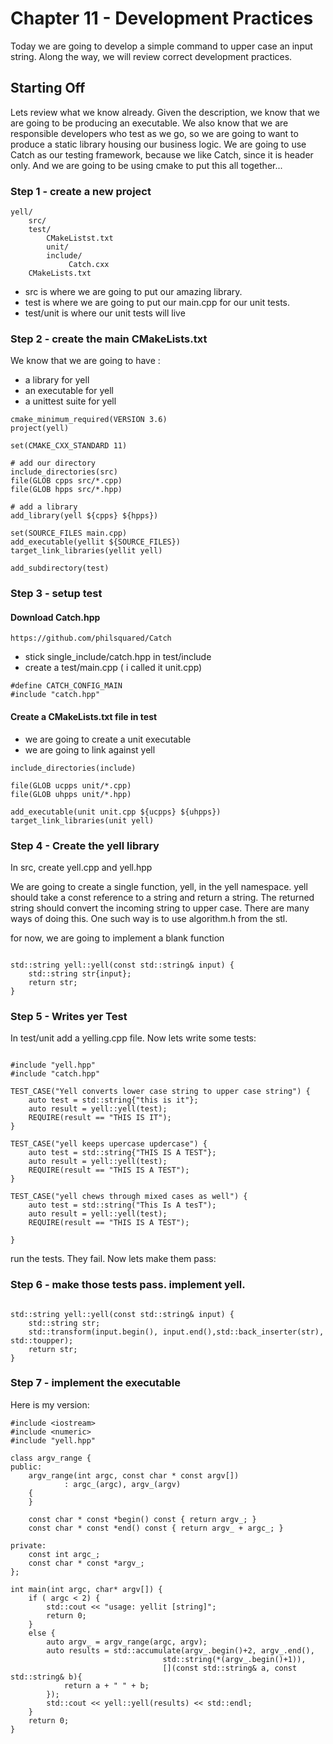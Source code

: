 # Chapter 11 - Development Practices 

Today we are going to develop a simple command to upper case an input string. Along the way, we will review correct development practices.

## Starting Off

Lets review what we know already. Given the description, we know that we are going to be producing an executable. We also know that we are responsible developers who test as we go, so we are going to want to produce a static library housing our business logic. We are going to use Catch as our testing framework, because we like Catch, since it is header only. And we are going to be using cmake to put this all together...
 
 ### Step 1 - create a new project
 
```
yell/
    src/
    test/
        CMakeListst.txt
        unit/
        include/
             Catch.cxx
    CMakeLists.txt
```

- src is where we are going to put our amazing library.
- test is where we are going to put our main.cpp for our unit tests.
- test/unit is where our unit tests will live

### Step 2 - create the main CMakeLists.txt

We know that we are going to have :

- a library for yell
- an executable for yell
- a unittest suite for yell

```
cmake_minimum_required(VERSION 3.6)
project(yell)

set(CMAKE_CXX_STANDARD 11)

# add our directory
include_directories(src)
file(GLOB cpps src/*.cpp)
file(GLOB hpps src/*.hpp)

# add a library
add_library(yell ${cpps} ${hpps})

set(SOURCE_FILES main.cpp)
add_executable(yellit ${SOURCE_FILES})
target_link_libraries(yellit yell)

add_subdirectory(test)

```

### Step 3 - setup test

#### Download Catch.hpp
```
https://github.com/philsquared/Catch
```
- stick single_include/catch.hpp in test/include
- create a test/main.cpp ( i called it unit.cpp)

```
#define CATCH_CONFIG_MAIN
#include "catch.hpp"
```

#### Create a CMakeLists.txt file in test
- we are going to create a unit executable 
- we are going to link against yell

```
include_directories(include)

file(GLOB ucpps unit/*.cpp)
file(GLOB uhpps unit/*.hpp)

add_executable(unit unit.cpp ${ucpps} ${uhpps})
target_link_libraries(unit yell)
```

### Step 4 - Create the yell library

In src, create yell.cpp and yell.hpp

We are going to create a single function, yell, in the yell namespace.
yell should take a const reference to a string and return a string.
The returned string should convert the incoming string to upper case.
There are many ways of doing this. One such way is to use algorithm.h from the stl.

for now, we are going to implement a blank function
```

std::string yell::yell(const std::string& input) {
    std::string str{input};
    return str;
}
```

### Step 5 - Writes yer Test

In test/unit add a yelling.cpp file. Now lets write some tests:

```

#include "yell.hpp"
#include "catch.hpp"

TEST_CASE("Yell converts lower case string to upper case string") {
    auto test = std::string{"this is it"};
    auto result = yell::yell(test);
    REQUIRE(result == "THIS IS IT");
}

TEST_CASE("yell keeps upercase updercase") {
    auto test = std::string{"THIS IS A TEST"};
    auto result = yell::yell(test);
    REQUIRE(result == "THIS IS A TEST");
}

TEST_CASE("yell chews through mixed cases as well") {
    auto test = std::string("This Is A tesT");
    auto result = yell::yell(test);
    REQUIRE(result == "THIS IS A TEST");

}
```
run the tests. They fail. Now lets make them pass:

### Step 6 - make those tests pass. implement yell.

```

std::string yell::yell(const std::string& input) {
    std::string str;
    std::transform(input.begin(), input.end(),std::back_inserter(str), std::toupper);
    return str;
}
```

### Step 7 - implement the executable


Here is my version:
```
#include <iostream>
#include <numeric>
#include "yell.hpp"

class argv_range {
public:
    argv_range(int argc, const char * const argv[])
            : argc_(argc), argv_(argv)
    {
    }

    const char * const *begin() const { return argv_; }
    const char * const *end() const { return argv_ + argc_; }

private:
    const int argc_;
    const char * const *argv_;
};

int main(int argc, char* argv[]) {
    if ( argc < 2) {
        std::cout << "usage: yellit [string]";
        return 0;
    }
    else {
        auto argv_ = argv_range(argc, argv);
        auto results = std::accumulate(argv_.begin()+2, argv_.end(),
                                  std::string(*(argv_.begin()+1)),
                                  [](const std::string& a, const std::string& b){
            return a + " " + b;
        });
        std::cout << yell::yell(results) << std::endl;
    }
    return 0;
}
```

